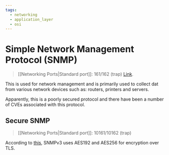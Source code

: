 ```yaml
---
tags:
  - networking
  - application_layer
  - osi
---
```

# Simple Network Management Protocol (SNMP)

>[[Networking Ports|Standard port]]: 161/162 (trap)
>[Link](https://en.wikipedia.org/wiki/Simple_Network_Management_Protocol).


This is used for network management and is primarily used to collect dat from various network devices such as: routers, printers and servers.

Apparently, this is a poorly secured protocol and there have been a number of CVEs associated with this protocol.

## Secure SNMP

>[[Networking Ports|Standard port]]: 10161/10162 (trap)

According to [this](http://www.net-snmp.org/wiki/index.php/Strong_Authentication_or_Encryption), SNMPv3 uses AES192 and AES256 for encryption over TLS.
